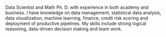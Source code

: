 Data Scientist and Math Ph. D. with experience in both academy and business. I have knowledge on data management, statistical data analysis, data visualization, machine learning, finance, credit risk scoring and deployment of productive pipelines. My skills include strong logical reasoning, data-driven decision making and team work.

